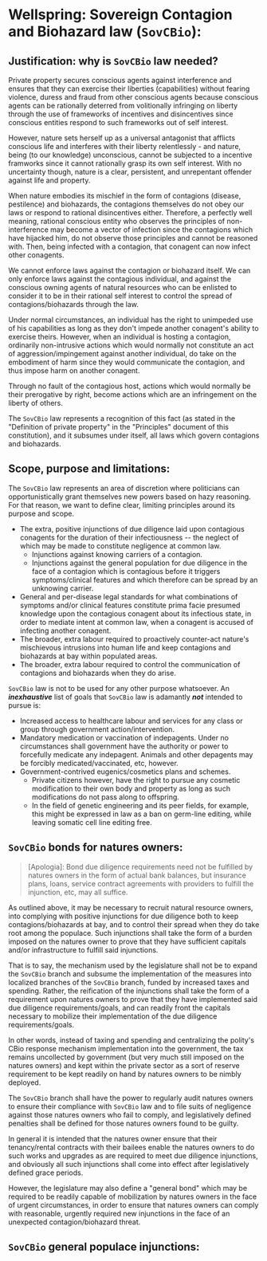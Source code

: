 # Wellspring: Sovereign Contagion and Biohazard law (`SovCBio`):

## Justification: why is `SovCBio` law needed?

Private property secures conscious agents against interference and ensures that they can exercise their liberties (capabilities) without fearing violence, duress and fraud from other conscious agents because conscious agents can be rationally deterred from volitionally infringing on liberty through the use of frameworks of incentives and disincentives since conscious entities respond to such frameworks out of self interest.

However, nature sets herself up as a universal antagonist that afflicts conscious life and interferes with their liberty relentlessly - and nature, being (to our knowledge) unconscious, cannot be subjected to a incentive framworks since it cannot rationally grasp its own self interest. With no uncertainty though, nature is a clear, persistent, and unrepentant offender against life and property.

When nature embodies its mischief in the form of contagions (disease, pestilence) and biohazards, the contagions themselves do not obey our laws or respond to rational disincentives either. Therefore, a perfectly well meaning, rational conscious entity who observes the principles of non-interference may become a vector of infection since the contagions which have hijacked him, do not observe those principles and cannot be reasoned with. Then, being infected with a contagion, that conagent can now infect other conagents.

We cannot enforce laws against the contagion or biohazard itself. We can only enforce laws against the contagious individual, and against the conscious owning agents of natural resources who can be enlisted to consider it to be in their rational self interest to control the spread of contagions/biohazards through the law.

Under normal circumstances, an individual has the right to unimpeded use of his capabilities as long as they don't impede another conagent's ability to exercise theirs. However, when an individual is hosting a contagion, ordinarily non-intrusive actions which would normally not constitute an act of aggression/impingement against another individual, do take on the embodiment of harm since they would communicate the contagion, and thus impose harm on another conagent.

Through no fault of the contagious host, actions which would normally be their prerogative by right, become actions which are an infringement on the liberty of others.

The `SovCBio` law represents a recognition of this fact (as stated in the "Definition of private property" in the "Principles" document of this constitution), and it subsumes under itself, all laws which govern contagions and biohazards.

## Scope, purpose and limitations:

The `SovCBio` law represents an area of discretion where politicians can opportunistically grant themselves new powers based on hazy reasoning. For that reason, we want to define clear, limiting principles around its purpose and scope. 

- The extra, positive injunctions of due diligence laid upon contagious conagents for the duration of their infectiousness -- the neglect of which may be made to constitute negligence at common law.
  - Injunctions against knowing carriers of a contagion.
  - Injunctions against the general population for due diligence in the face of a contagion which is contagious before it triggers symptoms/clinical features and which therefore can be spread by an unknowing carrier.
- General and per-disease legal standards for what combinations of symptoms and/or clinical features constitute prima facie presumed knowledge upon the contagious conagent about its infectious state, in order to mediate intent at common law, when a conagent is accused of infecting another conagent.
- The broader, extra labour required to proactively counter-act nature's mischievous intrusions into human life and keep contagions and biohazards at bay within populated areas.
- The broader, extra labour required to control the communication of contagions and biohazards when they do arise.

`SovCBio` law is not to be used for any other purpose whatsoever. An ***inexhaustive*** list of goals that `SovCBio` law is adamantly ***not*** intended to pursue is:

- Increased access to healthcare labour and services for any class or group through government action/intervention.
- Mandatory medication or vaccination of indepagents. Under no circumstances shall government have the authority or power to forcefully medicate any indepagent. Animals and other depagents may be forcibly medicated/vaccinated, etc, however.
- Government-contrived eugenics/cosmetics plans and schemes.
  - Private citizens however, have the right to pursue any cosmetic modification to their own body and property as long as such modifications do not pass along to offspring.
  - In the field of genetic engineering and its peer fields, for example, this might be expressed in law as a ban on germ-line editing, while leaving somatic cell line editing free.

## `SovCBio` bonds for natures owners:

> [Apologia]: Bond due diligence requirements need not be fulfilled by natures owners in the form of actual bank balances, but insurance plans, loans, service contract agreements with providers to fulfill the injunction, etc, may all suffice.

As outlined above, it may be necessary to recruit natural resource owners, into complying with positive injunctions for due diligence both to keep contagions/biohazards at bay, and to control their spread when they do take root among the populace. Such injunctions shall take the form of a burden imposed on the natures owner to prove that they have sufficient capitals and/or infrastructure to fulfill said injunctions.

That is to say, the mechanism used by the legislature shall not be to expand the `SovCBio` branch and subsume the implementation of the measures into localized branches of the `SovCBio` branch, funded by increased taxes and spending. Rather, the reification of the injunctions shall take the form of a requirement upon natures owners to prove that they have implemented said due diligence requirements/goals, and can readily front the capitals necessary to mobilize their implementation of the due diligence requirements/goals.

In other words, instead of taxing and spending and centralizing the polity's CBio response mechanism implementation into the government, the tax remains uncollected by government (but very much still imposed on the natures owners) and kept within the private sector as a sort of reserve requirement to be kept readily on hand by natures owners to be nimbly deployed.

The `SovCBio` branch shall have the power to regularly audit natures owners to ensure their compliance with `SovCBio` law and to file suits of negligence against those natures owners who fail to comply, and legislatively defined penalties shall be defined for those natures owners found to be guilty.

In general it is intended that the natures owner ensure that their tenancy/rental contracts with their bailees enable the natures owners to do such works and upgrades as are required to meet due diligence injunctions, and obviously all such injunctions shall come into effect after legislatively defined grace periods.

However, the legislature may also define a "general bond" which may be required to be readily capable of mobilization by natures owners in the face of urgent circumstances, in order to ensure that natures owners can comply with reasonable, urgently required new injunctions in the face of an unexpected contagion/biohazard threat.

## `SovCBio` general populace injunctions:

